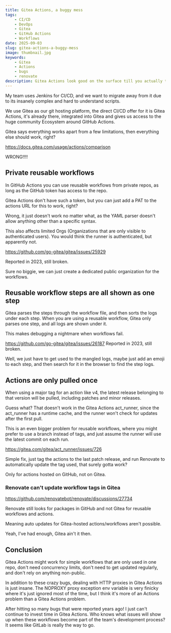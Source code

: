 ```yaml
---
title: Gitea Actions, a buggy mess
tags:
    - CI/CD
    - DevOps
    - Gitea
    - GitHub Actions
    - Workflows
date: 2025-09-03
slug: gitea-actions-a-buggy-mess
image: thumbnail.jpg
keywords:
    - Gitea
    - Actions
    - bugs
    - renovate
description: Gitea Actions look good on the surface till you actually try to use it in production.
---
```


My team uses Jenkins for CI/CD, and we want to migrate away from it due to its insanely complex and hard to understand scripts.

We use Gitea as our git hosting platform, the direct CI/CD offer for it is Gitea Actions, it's already there, integrated into Gitea and gives us access to the huge community Ecosystem around GitHub Actions.

Gitea says everything works apart from a few limitations, then everything else should work, right?

https://docs.gitea.com/usage/actions/comparison

WRONG!!!!

## Private reusable workflows

In GitHub Actions you can use reusable workflows from private repos, as long as the GitHub token has access to the repo.

Gitea Actions don't have such a token, but you can just add a PAT to the actions URL for this to work, right?

Wrong, it just doesn't work no matter what, as the YAML parser doesn't allow anything other than a specific syntax.

This also affects limited Orgs (Organizations that are only visible to authenticated users). You would think the runner is authenticated, but apparently not.

https://github.com/go-gitea/gitea/issues/25929

Reported in 2023, still broken.

Sure no biggie, we can just create a dedicated public organization for the workflows.

## Reusable workflow steps are all shown as one step

Gitea parses the steps through the workflow file, and then sorts the logs under each step.
When you are using a reusable workflow, Gitea only parses one step, and all logs are shown under it.

This makes debugging a nightmare when workflows fail.

https://github.com/go-gitea/gitea/issues/26187
Reported in 2023, still broken.

Well, we just have to get used to the mangled logs, maybe just add an emoji to each step, and then search for it in the browser to find the step logs.

## Actions are only pulled once

When using a major tag for an action like v4, the latest release belonging to that version will be pulled, including patches and minor releases.

Guess what? That doesn't work in the Gitea Actions act_runner, since the act_runner has a runtime cache, and the runner won't check for updates after the first pull.

This is an even bigger problem for reusable workflows, where you might prefer to use a branch instead of tags, and just assume the runner will use the latest commit on each run.

https://gitea.com/gitea/act_runner/issues/726

Simple fix, just tag the actions to the last patch release, and run Renovate to automatically update the tag used, that surely gotta work?

Only for actions hosted on GitHub, not on Gitea.

### Renovate can't update workflow tags in Gitea

https://github.com/renovatebot/renovate/discussions/27734

Renovate still looks for packages in GitHub and not Gitea for reusable workflows and actions.

Meaning auto updates for Gitea-hosted actions/workflows aren't possible.

Yeah, I've had enough, Gitea ain't it then.

## Conclusion

Gitea Actions might work for simple workflows that are only used in one repo, don't need concurrency limits, don't need to get updated regularly, and don't rely on anything non-public.

In addition to these crazy bugs, dealing with HTTP proxies in Gitea Actions is just insane. The NOPROXY proxy exception env variable is very finicky where it's just ignored most of the time, but I think it's more of an Actions problem than a Gitea Actions problem.

After hitting so many bugs that were reported years ago! I just can't continue to invest time in Gitea Actions. Who knows what issues will show up when these workflows become part of the team's development process? It seems like GitLab is really the way to go.